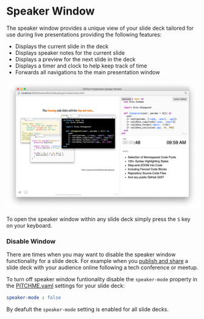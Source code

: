 # Speaker Window

The speaker window provides a unique view of your slide deck tailored for use during live presentations providing the following features:

- Displays the current slide in the deck
- Displays speaker notes for the current slide
- Displays a preview for the next slide in the deck
- Displays a timer and clock to help keep track of time
- Forwards all navigations to the main presentation window

![Screenshot demonstrating the speaker window](../_images/gitpitch-speaker-window.png)

To open the speaker window within any slide deck simply press the `S` key on your keyboard.

### Disable Window

There are times when you may want to disable the speaker window functionality for a slide deck. For example when you [publish and share](/cloud/) a slide deck with your audience online following a tech conference or meetup.

To turn off speaker window funtionality disable the `speaker-mode` property in the [PITCHME.yaml](/conventions/pitchme-yaml/md) settings for your slide deck:

```yaml
speaker-mode : false
```

By deafult the `speaker-mode` setting is enabled for all slide decks.

